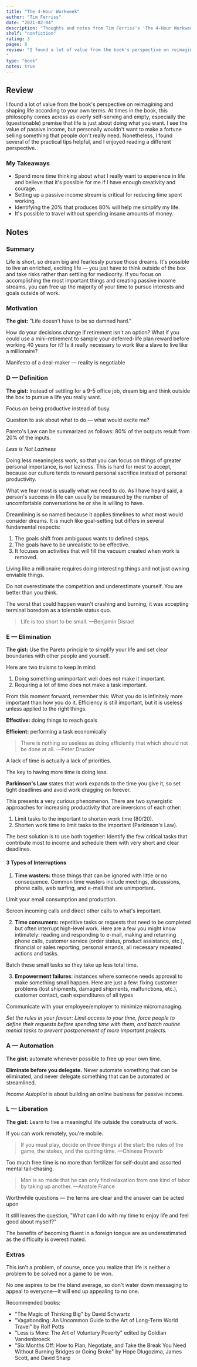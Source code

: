 ```yaml
---
title: "The 4-Hour Workweek"
author: "Tim Ferriss"
date: "2021-02-04"
description: "Thoughts and notes from Tim Ferriss's 'The 4-Hour Workweek'."
shelf: "nonfiction"
rating: 3
pages: 0
review: "I found a lot of value from the book's perspective on reimagining and shaping life according to your own terms. At times in the book, this philosophy comes across as overly self-serving and empty, especially the (questionable) premise that life is just about doing what you want. I see the value of passive income, but personally wouldn't want to make a fortune selling something that people don't really need. Nonetheless, I found several of the practical tips helpful, and I enjoyed reading a different perspective.
"
type: "book" 
notes: true
---
```


## Review

I found a lot of value from the book's perspective on reimagining and shaping life according to your own terms. At times in the book, this philosophy comes across as overly self-serving and empty, especially the (questionable) premise that life is just about doing what you want. I see the value of passive income, but personally wouldn't want to make a fortune selling something that people don't really need. Nonetheless, I found several of the practical tips helpful, and I enjoyed reading a different perspective.

### My Takeaways

- Spend more time thinking about what I really want to experience in life and believe that it's possible for me if I have enough creativity and courage.
- Setting up a passive income stream is critical for reducing time spent working.
- Identifying the 20% that produces 80% will help me simplify my life.
- It's possible to travel without spending insane amounts of money.

## Notes

### Summary

Life is short, so dream big and fearlessly pursue those dreams. It's possible to live an enriched, exciting life — you just have to think outside of the box and take risks rather than settling for mediocrity. If you focus on accomplishing the most important things and creating passive income streams, you can free up the majority of your time to pursue interests and goals outside of work.

### Motivation

**The gist:** "Life doesn't have to be so damned hard."

How do your decisions change if retirement isn't an option? What if you could use a mini-retirement to sample your deferred-life plan reward before working 40 years for it? Is it really necessary to work like a slave to live like a millionaire?

Manifesto of a deal-maker — reality is negotiable

### D — Definition

**The gist:** Instead of settling for a 9-5 office job, dream big and think outside the box to pursue a life you really want.

Focus on being productive instead of busy.

Question to ask about what to do — what would excite me?

Pareto's Law can be summarized as follows: 80% of the outputs result from 20% of the inputs.

_Less is Not Laziness_

Doing less meaningless work, so that you can focus on things of greater personal importance, is _not_ laziness. This is hard for most to accept, because our culture tends to reward personal sacrifice instead of personal productivity.

What we fear most is usually what we need to do. As I have heard said, a person's success in life can usually be measured by the number of uncomfortable conversations he or she is willing to have.

Dreamlining is so named because it applies timelines to what most would consider dreams.
It is much like goal-setting but differs in several fundamental respects:

1. The goals shift from ambiguous wants to defined steps.
2. The goals have to be unrealistic to be effective.
3. It focuses on activities that will fill the vacuum created when work is removed.

Living like a millionaire requires doing interesting things and not just owning enviable things.

Do not overestimate the competition and underestimate yourself. You are better than you think.

The worst that could happen wasn't crashing and burning, it was accepting terminal boredom as a tolerable status quo.

> Life is too short to be small.
> —Benjamin Disrael

### E — Elimination

**The gist:** Use the Pareto principle to simplify your life and set clear boundaries with other people and yourself.

Here are two truisms to keep in mind:

1. Doing something unimportant well does not make it important.
2. Requiring a lot of time does not make a task important.

From this moment forward, remember this: What you do is infinitely more important than how you do it. Efficiency is still important, but it is useless unless applied to the right things.

**Effective:** doing things to reach goals

**Efficient:** performing a task economically

> There is nothing so useless as doing efficiently that which should not be done at all.
> —Peter Drucker

A lack of time is actually a lack of priorities.

The key to having more time is doing less.

**Parkinson's Law** states that work expands to the time you give it, so set tight deadlines and avoid work dragging on forever.

This presents a very curious phenomenon. There are two synergistic approaches for increasing productivity that are inversions of each other:

1. Limit tasks to the important to shorten work time (80/20).
2. Shorten work time to limit tasks to the important (Parkinson's Law).

The best solution is to use both together: Identify the few critical tasks that contribute most to income and schedule them with very short and clear deadlines.

#### 3 Types of Interruptions

1. **Time wasters:** those things that can be ignored with little or no consequence. Common time wasters include meetings, discussions, phone calls, web surfing, and e-mail that are unimportant.

Limit your email consumption and production.

Screen incoming calls and direct other calls to what's important.

2. **Time consumers:** repetitive tasks or requests that need to be completed but often interrupt high-level work. Here are a few you might know intimately: reading and responding to e-mail, making and returning phone calls, customer service (order status, product assistance, etc.), financial or sales reporting, personal errands, all necessary repeated actions and tasks.

Batch these small tasks so they take up less total time.

3. **Empowerment failures**: instances where someone needs approval to make something small happen. Here are just a few: fixing customer problems (lost shipments, damaged shipments, malfunctions, etc.), customer contact, cash expenditures of all types

Communicate with your employee/employer to minimize micromanaging.

_Set the rules in your favour: Limit access to your time, force people to define their requests before spending time with them, and batch routine menial tasks to prevent postponement of more important projects._

### A — Automation

**The gist:** automate whenever possible to free up your own time.

**Eliminate before you delegate.** Never automate something that can be eliminated, and never delegate something that can be automated or streamlined.

_Income Autopilot_ is about building an online business for passive income.

### L — Liberation

**The gist:** Learn to live a meaningful life outside the constructs of work.

If you can work remotely, you're mobile.

> If you must play, decide on three things at the start: the rules of the game, the stakes, and the quitting time.
> —Chinese Proverb

Too much free time is no more than fertilizer for self-doubt and assorted mental tail-chasing.

> Man is so made that he can only find relaxation from one kind of labor by taking up another.
> —Anatole France

Worthwhile questions — the terms are clear and the answer can be acted upon

It still leaves the question, "What can I do with my time to enjoy life and feel good about myself?"

The benefits of becoming fluent in a foreign tongue are as underestimated as the difficulty is overestimated.

### Extras

This isn't a problem, of course, once you realize that life is neither a problem to be solved nor a game to be won.

No one aspires to be the bland average, so don't water down messaging to appeal to everyone—it will end up appealing to no one.

Recommended books:

- "The Magic of Thinking Big" by David Schwartz
- "Vagabonding: An Uncommon Guide to the Art of Long-Term World Travel" by Rolf Potts
- "Less is More: The Art of Voluntary Poverty" edited by Goldian Vandenbroeck
- "Six Months Off: How to Plan, Negotiate, and Take the Break You Need Without Burning Bridges or Going Broke" by Hope Dlugozima, James Scott, and David Sharp
